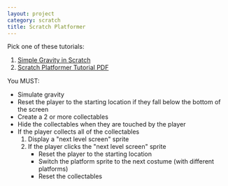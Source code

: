 ```yaml
---
layout: project
category: scratch
title: Scratch Platformer
---
```


Pick one of these tutorials:
  1.  [Simple Gravity in Scratch](https://www.mvcode.com/lessons/learn-to-make-a-character-do-realistic-jumps)
  1.  [Scratch Platformer Tutorial PDF](https://drive.google.com/file/d/1j2YH9r-rmD0-xZdZgYVrEHfiCJEKaI-r/view?usp=sharing)


You MUST:
- Simulate gravity
- Reset the player to the starting location if they fall below the bottom of the screen
- Create a 2 or more collectables
- Hide the collectables when they are touched by the player
- If the player collects all of the collectables
    1. Display a "next level screen" sprite
    1. If the player clicks the "next level screen" sprite
        - Reset the player to the starting location
        - Switch the platform sprite to the next costume (with different platforms)
        - Reset the collectables
